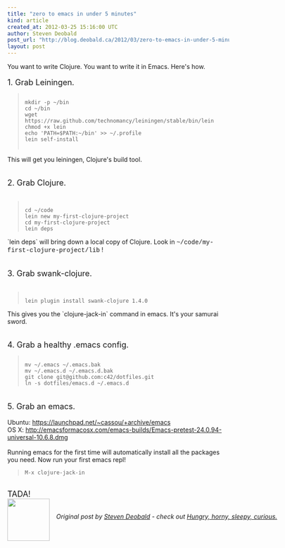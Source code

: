 ```yaml
---
title: "zero to emacs in under 5 minutes"
kind: article
created_at: 2012-03-25 15:16:00 UTC
author: Steven Deobald
post_url: "http://blog.deobald.ca/2012/03/zero-to-emacs-in-under-5-minutes.html"
layout: post
---
```

<div dir="ltr" style="text-align: left;" trbidi="on"><div dir="ltr" style="text-align: left;" trbidi="on">You want to write Clojure. You want to write it in Emacs. Here's how.<br /><br /><span style="font-size: large;">1. Grab Leiningen.</span><br /><blockquote class="tr_bq"><pre><code><br />mkdir -p ~/bin<br />cd ~/bin<br />wget https://raw.github.com/technomancy/leiningen/stable/bin/lein<br />chmod +x lein<br />echo 'PATH=$PATH:~/bin' &gt;&gt; ~/.profile<br />lein self-install<br /></code><br /></pre></blockquote>This will get you leiningen, Clojure's build tool.<br /><br /><br /><span style="font-size: large;">2. Grab Clojure.</span><br /><br /><blockquote class="tr_bq"><pre><code><br />cd ~/code<br />lein new my-first-clojure-project<br />cd my-first-clojure-project<br />lein deps<br /></code></pre></blockquote>`lein deps` will bring down a local copy of Clojure. Look in <span style="font-family: 'Courier New', Courier, monospace;">~/code/my-first-clojure-project/lib</span>&nbsp;!<br /><br /><br /><span style="font-size: large;">3. Grab swank-clojure.</span><br /><br /><blockquote class="tr_bq"><pre><code><br />lein plugin install swank-clojure 1.4.0<br /></code></pre></blockquote>This gives you the `clojure-jack-in` command in emacs. It's your samurai sword.<br /><br /><br /><span style="font-size: large;">4. Grab a healthy .emacs config. </span><br /><blockquote class="tr_bq"><pre><code><br />mv ~/.emacs ~/.emacs.bak<br />mv ~/.emacs.d ~/.emacs.d.bak<br />git clone git@github.com:c42/dotfiles.git<br />ln -s dotfiles/emacs.d ~/.emacs.d<br /></code></pre></blockquote></div><span style="font-size: large;"><br /></span><span style="font-size: large;">5. Grab an emacs. </span><br /><br />Ubuntu:&nbsp;<a href="https://launchpad.net/~cassou/+archive/emacs">https://launchpad.net/~cassou/+archive/emacs</a><br />OS X:&nbsp;<a href="http://emacsformacosx.com/emacs-builds/Emacs-pretest-24.0.94-universal-10.6.8.dmg">http://emacsformacosx.com/emacs-builds/Emacs-pretest-24.0.94-universal-10.6.8.dmg</a><br /><br />Running emacs for the first time will automatically install all the packages you need. Now run your first emacs repl!<br /><blockquote class="tr_bq"><pre><code>M-x clojure-jack-in<br /></code></pre></blockquote><br /><span style="font-size: large;">TADA!</span></div><div class="author">
  <img src="http://nilenso.com/images/people/steven-200.png" style="width: 96px; height: 96;">
  <span style="position: absolute; padding: 32px 15px;">
    <i>Original post by <a href="http://twitter.com/deobald">Steven Deobald</a> - check out <a href="http://blog.deobald.ca/">Hungry, horny, sleepy, curious.</a></i>
  </span>
</div>
